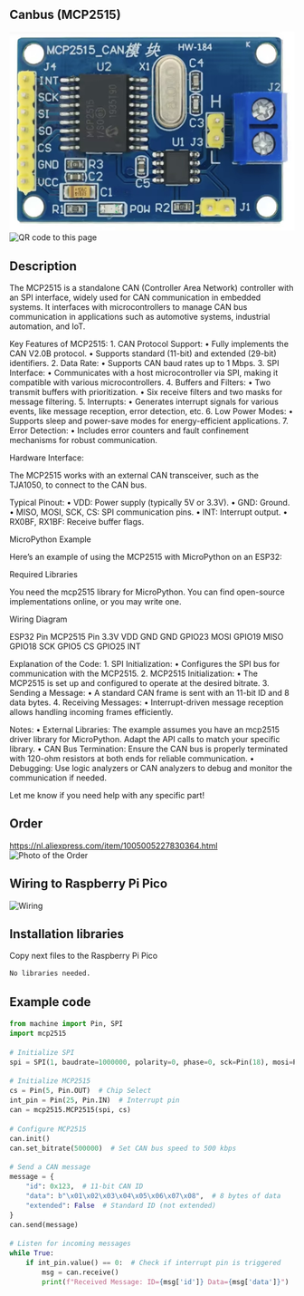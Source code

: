 ## Canbus (MCP2515)
<img src="MCP2515_Photo.jpg" alt="Photo of the component">
<img src="MCP2515_QR_code.jpg" alt="QR code to this page" width="80" height="80">

## Description
The MCP2515 is a standalone CAN (Controller Area Network) controller with an SPI interface, widely used for CAN communication in embedded systems. It interfaces with microcontrollers to manage CAN bus communication in applications such as automotive systems, industrial automation, and IoT.

Key Features of MCP2515:
	1.	CAN Protocol Support:
	•	Fully implements the CAN V2.0B protocol.
	•	Supports standard (11-bit) and extended (29-bit) identifiers.
	2.	Data Rate:
	•	Supports CAN baud rates up to 1 Mbps.
	3.	SPI Interface:
	•	Communicates with a host microcontroller via SPI, making it compatible with various microcontrollers.
	4.	Buffers and Filters:
	•	Two transmit buffers with prioritization.
	•	Six receive filters and two masks for message filtering.
	5.	Interrupts:
	•	Generates interrupt signals for various events, like message reception, error detection, etc.
	6.	Low Power Modes:
	•	Supports sleep and power-save modes for energy-efficient applications.
	7.	Error Detection:
	•	Includes error counters and fault confinement mechanisms for robust communication.

Hardware Interface:

The MCP2515 works with an external CAN transceiver, such as the TJA1050, to connect to the CAN bus.

Typical Pinout:
	•	VDD: Power supply (typically 5V or 3.3V).
	•	GND: Ground.
	•	MISO, MOSI, SCK, CS: SPI communication pins.
	•	INT: Interrupt output.
	•	RX0BF, RX1BF: Receive buffer flags.

MicroPython Example

Here’s an example of using the MCP2515 with MicroPython on an ESP32:

Required Libraries

You need the mcp2515 library for MicroPython. You can find open-source implementations online, or you may write one.

Wiring Diagram

ESP32 Pin	MCP2515 Pin
3.3V	VDD
GND	GND
GPIO23	MOSI
GPIO19	MISO
GPIO18	SCK
GPIO5	CS
GPIO25	INT

Explanation of the Code:
	1.	SPI Initialization:
	•	Configures the SPI bus for communication with the MCP2515.
	2.	MCP2515 Initialization:
	•	The MCP2515 is set up and configured to operate at the desired bitrate.
	3.	Sending a Message:
	•	A standard CAN frame is sent with an 11-bit ID and 8 data bytes.
	4.	Receiving Messages:
	•	Interrupt-driven message reception allows handling incoming frames efficiently.

Notes:
	•	External Libraries: The example assumes you have an mcp2515 driver library for MicroPython. Adapt the API calls to match your specific library.
	•	CAN Bus Termination: Ensure the CAN bus is properly terminated with 120-ohm resistors at both ends for reliable communication.
	•	Debugging: Use logic analyzers or CAN analyzers to debug and monitor the communication if needed.

Let me know if you need help with any specific part!


## Order
<a href="https://nl.aliexpress.com/item/1005005227830364.html">https://nl.aliexpress.com/item/1005005227830364.html</a>
<img src="MCP2515_Order.jpg" alt="Photo of the Order">

## Wiring to Raspberry Pi Pico
<img src="MCP2515_Wiring.jpg" alt="Wiring" >

## Installation libraries
Copy next files to the Raspberry Pi Pico

```bash
No libraries needed.
```

## Example code

```python
from machine import Pin, SPI
import mcp2515

# Initialize SPI
spi = SPI(1, baudrate=1000000, polarity=0, phase=0, sck=Pin(18), mosi=Pin(23), miso=Pin(19))

# Initialize MCP2515
cs = Pin(5, Pin.OUT)  # Chip Select
int_pin = Pin(25, Pin.IN)  # Interrupt pin
can = mcp2515.MCP2515(spi, cs)

# Configure MCP2515
can.init()
can.set_bitrate(500000)  # Set CAN bus speed to 500 kbps

# Send a CAN message
message = {
    "id": 0x123,  # 11-bit CAN ID
    "data": b"\x01\x02\x03\x04\x05\x06\x07\x08",  # 8 bytes of data
    "extended": False  # Standard ID (not extended)
}
can.send(message)

# Listen for incoming messages
while True:
    if int_pin.value() == 0:  # Check if interrupt pin is triggered
        msg = can.receive()
        print(f"Received Message: ID={msg['id']} Data={msg['data']}")

```




